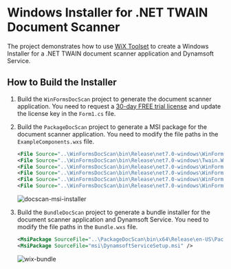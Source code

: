 # Windows Installer for .NET TWAIN Document Scanner
The project demonstrates how to use [WiX Toolset](https://wixtoolset.org/) to create a Windows Installer for a .NET TWAIN document scanner application and Dynamsoft Service. 

## How to Build the Installer
1. Build the `WinFormsDocScan` project to generate the document scanner application. You need to request a [30-day FREE trial license](https://www.dynamsoft.com/customer/license/trialLicense?product=dwt) and update the license key in the `Form1.cs` file.
2. Build the `PackageDocScan` project to generate a MSI package for the document scanner application. You need to modify the file paths in the `ExampleComponents.wxs` file.
    
    ```xml
    <File Source="..\WinFormsDocScan\bin\Release\net7.0-windows\WinFormsDocScan.exe" KeyPath="yes" />
    <File Source="..\WinFormsDocScan\bin\Release\net7.0-windows\Twain.Wia.Sane.Scanner.dll" />
    <File Source="..\WinFormsDocScan\bin\Release\net7.0-windows\WinFormsDocScan.deps.json" />
    <File Source="..\WinFormsDocScan\bin\Release\net7.0-windows\WinFormsDocScan.dll" />
    <File Source="..\WinFormsDocScan\bin\Release\net7.0-windows\WinFormsDocScan.pdb" />
    <File Source="..\WinFormsDocScan\bin\Release\net7.0-windows\WinFormsDocScan.runtimeconfig.json" />
    ```

    ![docscan-msi-installer](https://github.com/yushulx/dotnet-twain-scanner-installer/assets/2202306/111d7d06-3142-4caf-a3c5-ae97fd995ad8)

3. Build the `BundleDocScan` project to generate a bundle installer for the document scanner application and Dynamsoft Service. You need to modify the file paths in the `Bundle.wxs` file.

    ```xml
    <MsiPackage SourceFile="..\PackageDocScan\bin\x64\Release\en-US\PackageDocScan.msi" />
    <MsiPackage SourceFile="msi\DynamsoftServiceSetup.msi" />
    ```

    ![wix-bundle](https://github.com/yushulx/dotnet-twain-scanner-installer/assets/2202306/89851867-d603-4ef4-afaa-9ee1965ae3fd)
